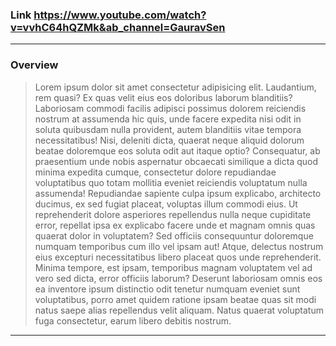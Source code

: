 ### Link https://www.youtube.com/watch?v=vvhC64hQZMk&ab_channel=GauravSen

---

### Overview

> Lorem ipsum dolor sit amet consectetur adipisicing elit. Laudantium, rem quasi?
> Ex quas velit eius eos doloribus laborum blanditiis? Laboriosam commodi facilis
> adipisci possimus dolorem reiciendis nostrum at assumenda hic quis, unde facere
> expedita nisi odit in soluta quibusdam nulla provident, autem blanditiis vitae
> tempora necessitatibus! Nisi, deleniti dicta, quaerat neque aliquid dolorum
> beatae doloremque eos soluta odit aut itaque optio? Consequatur, ab praesentium
> unde nobis aspernatur obcaecati similique a dicta quod minima expedita cumque,
> consectetur dolore repudiandae voluptatibus quo totam mollitia eveniet
> reiciendis voluptatum nulla assumenda! Repudiandae sapiente culpa ipsum
> explicabo, architecto ducimus, ex sed fugiat placeat, voluptas illum commodi
> eius. Ut reprehenderit dolore asperiores repellendus nulla neque cupiditate
> error, repellat ipsa ex explicabo facere unde et magnam omnis quas quaerat dolor
> in voluptatem? Sed officiis consequuntur doloremque numquam temporibus cum illo
> vel ipsam aut! Atque, delectus nostrum eius excepturi necessitatibus libero
> placeat quos unde reprehenderit. Minima tempore, est ipsam, temporibus magnam
> voluptatem vel ad vero sed dicta, error officiis laborum? Deserunt laboriosam
> omnis eos ea inventore ipsum distinctio odit tenetur numquam eveniet sunt
> voluptatibus, porro amet quidem ratione ipsam beatae quas sit modi natus saepe
> alias repellendus velit aliquam. Natus quaerat voluptatum fuga consectetur,
> earum libero debitis nostrum.

---
